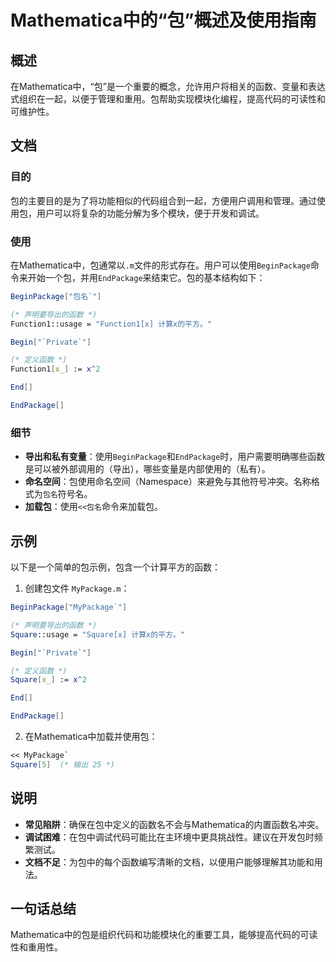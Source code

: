 <!--
Meta Description: # Mathematica中的“包”概述及使用指南 ## 概述 在Mathematica中，“包”是一个重要的概念，允许用户将相关的函数、变量和表达式组织在一起，以便于管理和重用。包帮助实现模块化编程，提高代码的可读性和可维护性。 ## 文档 ### 目的 包的主要目的是为了将功能相似的代码组合到一...
Meta Keywords: beginpackage, endpackage, square, mathematica, function1
-->

# Mathematica中的“包”概述及使用指南

## 概述
在Mathematica中，“包”是一个重要的概念，允许用户将相关的函数、变量和表达式组织在一起，以便于管理和重用。包帮助实现模块化编程，提高代码的可读性和可维护性。

## 文档
### 目的
包的主要目的是为了将功能相似的代码组合到一起，方便用户调用和管理。通过使用包，用户可以将复杂的功能分解为多个模块，便于开发和调试。

### 使用
在Mathematica中，包通常以`.m`文件的形式存在。用户可以使用`BeginPackage`命令来开始一个包，并用`EndPackage`来结束它。包的基本结构如下：

```mathematica
BeginPackage["包名`"]

(* 声明要导出的函数 *)
Function1::usage = "Function1[x] 计算x的平方。"

Begin["`Private`"]

(* 定义函数 *)
Function1[x_] := x^2

End[]

EndPackage[]
```

### 细节
- **导出和私有变量**：使用`BeginPackage`和`EndPackage`时，用户需要明确哪些函数是可以被外部调用的（导出），哪些变量是内部使用的（私有）。
- **命名空间**：包使用命名空间（Namespace）来避免与其他符号冲突。名称格式为`包名`符号名。
- **加载包**：使用`<<包名`命令来加载包。

## 示例
以下是一个简单的包示例，包含一个计算平方的函数：

1. 创建包文件 `MyPackage.m`：
```mathematica
BeginPackage["MyPackage`"]

(* 声明要导出的函数 *)
Square::usage = "Square[x] 计算x的平方。"

Begin["`Private`"]

(* 定义函数 *)
Square[x_] := x^2

End[]

EndPackage[]
```

2. 在Mathematica中加载并使用包：
```mathematica
<< MyPackage`
Square[5]  (* 输出 25 *)
```

## 说明
- **常见陷阱**：确保在包中定义的函数名不会与Mathematica的内置函数名冲突。
- **调试困难**：在包中调试代码可能比在主环境中更具挑战性。建议在开发包时频繁测试。
- **文档不足**：为包中的每个函数编写清晰的文档，以便用户能够理解其功能和用法。

## 一句话总结
Mathematica中的包是组织代码和功能模块化的重要工具，能够提高代码的可读性和重用性。